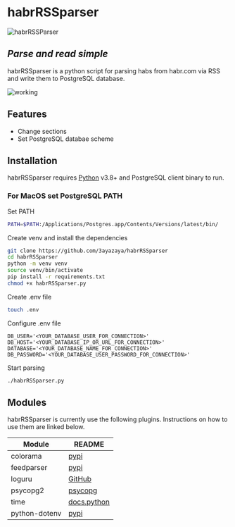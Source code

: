 # habrRSSparser

![habrRSSParser](https://user-images.githubusercontent.com/22868859/145724745-38fc2184-21e7-4525-a3ce-fdbc7eb58776.png)

## _Parse and read simple_

habrRSSparser is a python script for parsing habs from habr.com via RSS and write them to PostgreSQL database.

![working](https://user-images.githubusercontent.com/22868859/144743169-b5e1cb37-26bf-4504-bfae-b900ec2dbc63.gif)

## Features


- Change sections
- Set PostgreSQL databae scheme

## Installation

habrRSSparser requires [Python](https://www.python.org/) v3.8+  and PostgreSQL client binary to run.

### For MacOS set PostgreSQL PATH

Set PATH

```sh
PATH=$PATH:/Applications/Postgres.app/Contents/Versions/latest/bin/
```

Create venv and install the dependencies

```sh
git clone https://github.com/3ayazaya/habrRSSparser
cd habrRSSparser
python -m venv venv
source venv/bin/activate
pip install -r requirements.txt
chmod +x habrRSSparser.py
```

Create .env file

```sh
touch .env
```

Configure .env file

```
DB_USER='<YOUR_DATABASE_USER_FOR_CONNECTION>'
DB_HOST='<YOUR_DATABASE_IP_OR_URL_FOR_CONNECTION>'
DATABASE='<YOUR_DATABASE_NAME_FOR_CONNECTION>'
DB_PASSWORD='<YOUR_DATABASE_USER_PASSWORD_FOR_CONNECTION>'
```

Start parsing
```sh
./habrRSSparser.py
```
## Modules

habrRSSparser is currently use the following plugins.
Instructions on how to use them are linked below.

| Module | README |
| ------ | ------ |
| colorama | [pypi](https://pypi.org/project/colorama/) |
| feedparser | [pypi](https://pypi.org/project/feedparser/) |
| loguru | [GitHub](https://github.com/Delgan/loguru) |
| psycopg2 | [psycopg](https://www.psycopg.org/docs/) |
| time | [docs.python](https://docs.python.org/3/library/time.html) |
| python-dotenv | [pypi](https://pypi.org/project/python-dotenv/) |

